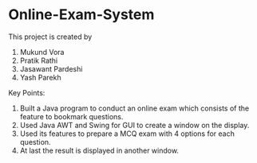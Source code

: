 # Online-Exam-System
This project is created by
1. Mukund Vora
2. Pratik Rathi
3. Jasawant Pardeshi
4. Yash Parekh

Key Points:
1. Built a Java program to conduct an online exam which consists of the feature to bookmark questions.
2. Used Java AWT and Swing for GUI to create a window on the display.
3. Used its features to prepare a MCQ exam with 4 options for each question.
4. At last the result is displayed in another window.
